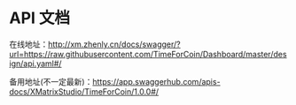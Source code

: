 # API 文档

在线地址：<http://xm.zhenly.cn/docs/swagger/?url=https://raw.githubusercontent.com/TimeForCoin/Dashboard/master/design/api.yaml#/>

备用地址(不一定最新)：<https://app.swaggerhub.com/apis-docs/XMatrixStudio/TimeForCoin/1.0.0#/>
